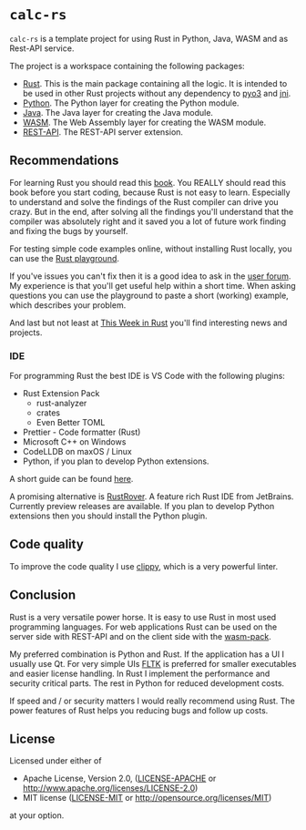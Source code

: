 # `calc-rs`

`calc-rs` is a template project for using Rust in Python, Java, WASM and as Rest-API service.

The project is a workspace containing the following packages:

- [Rust](calclib/README.md). This is the main package containing all the logic. It is intended to be used in other Rust projects without any dependency to [pyo3](https://github.com/pyo3/pyo3) and [jni](https://github.com/jni-rs/jni-rs).
- [Python](pycalclib/README.md). The Python layer for creating the Python module.
- [Java](java/README.md). The Java layer for creating the Java module.
- [WASM](wasmcalc/README.md). The Web Assembly layer for creating the WASM module.
- [REST-API](calcserver/README.md). The REST-API server extension.

## Recommendations

For learning Rust you should read this [book](https://doc.rust-lang.org/stable/book).
You REALLY should read this book before you start coding, because Rust is not easy to learn. Especially to understand and solve the findings of the Rust compiler can drive you crazy. But in the end, after solving all the findings you'll understand that the compiler was absolutely right and it saved you a lot of future work finding and fixing the bugs by yourself.

For testing simple code examples online, without installing Rust locally, you can use the [Rust playground](https://play.rust-lang.org/?version=stable&mode=debug&edition=2021).

If you've issues you can't fix then it is a good idea to ask in the [user forum](https://users.rust-lang.org). My experience is that you'll get useful help within a short time.
When asking questions you can use the playground to paste a short (working) example, which describes your problem.

And last but not least at [This Week in Rust](https://this-week-in-rust.org) you'll find interesting news and projects.

### IDE

For programming Rust the best IDE is VS Code with the following plugins:

- Rust Extension Pack
  - rust-analyzer
  - crates
  - Even Better TOML
- Prettier - Code formatter (Rust)
- Microsoft C++ on Windows
- CodeLLDB on maxOS / Linux
- Python, if you plan to develop Python extensions.

A short guide can be found [here](https://code.visualstudio.com/docs/languages/rust).

A promising alternative is [RustRover](https://www.jetbrains.com/rust). A feature rich Rust IDE from JetBrains. Currently preview releases are available. If you plan to develop Python extensions then you should install the Python plugin.

## Code quality

To improve the code quality I use [clippy](https://doc.rust-lang.org/stable/clippy/usage.html), which is a very powerful linter.

## Conclusion

Rust is a very versatile power horse. It is easy to use Rust in most used programming languages. For web applications Rust can be used on the server side with REST-API and on the client side with the [wasm-pack](https://github.com/rustwasm/wasm-pack).

My preferred combination is Python and Rust. If the application has a UI I usually use Qt. For very simple UIs [FLTK](https://fltk-rs.github.io/fltk-rs) is preferred for smaller executables and easier license handling. In Rust I implement the performance and security critical parts. The rest in Python for reduced development costs.

If speed and / or security matters I would really recommend using Rust. The power features of Rust helps you reducing bugs and follow up costs.

## License

Licensed under either of

* Apache License, Version 2.0, ([LICENSE-APACHE](LICENSE-APACHE) or http://www.apache.org/licenses/LICENSE-2.0)
* MIT license ([LICENSE-MIT](LICENSE-MIT) or http://opensource.org/licenses/MIT)

at your option.

